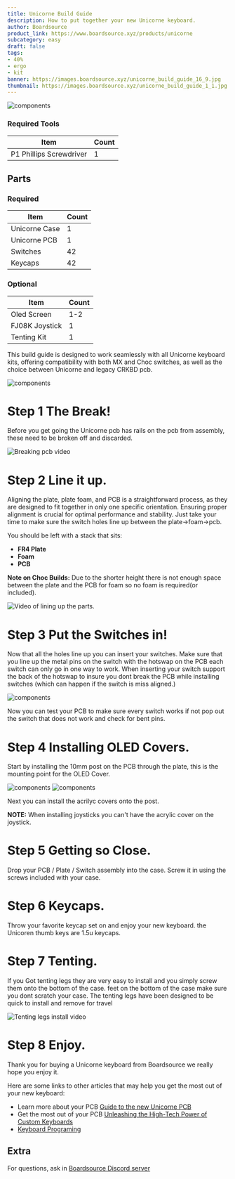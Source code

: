 ```yaml
---
title: Unicorne Build Guide
description: How to put together your new Unicorne keyboard.
author: Boardsource
product_link: https://www.boardsource.xyz/products/unicorne
subcategory: easy
draft: false
tags: 
- 40%
- ergo
- kit
banner: https://images.boardsource.xyz/unicorne_build_guide_16_9.jpg
thumbnail: https://images.boardsource.xyz/unicorne_build_guide_1_1.jpg
---
```

![components](https://images.boardsource.xyz/signal-2023-10-16-144749_003.jpeg)
### Required Tools
| Item | Count |
|------|-------|
| P1 Phillips Screwdriver | 1 |

## Parts
### Required 
| Item | Count |
|------|-------|
| Unicorne Case | 1 |
| Unicorne PCB | 1 |
| Switches | 42|
| Keycaps | 42 |

### Optional 
| Item | Count |
|------|-------|
| Oled Screen | 1-2 |
| FJ08K Joystick  | 1 |
| Tenting Kit  | 1 |

This build guide is designed to work seamlessly with all Unicorne keyboard kits,
offering compatibility with both MX and Choc switches, as well as the choice
between Unicorne and legacy CRKBD pcb.

![components](https://images.boardsource.xyz/signal-2023-10-16-144749_002.jpeg)
# Step 1 The Break!

Before you get going the Unicorne pcb has rails on the pcb from assembly, these need to be broken off and discarded. 

![Breaking pcb video](https://images.boardsource.xyz/unicorne%20(2).gif) 

# Step 2 Line it up.

Aligning the plate, plate foam, and PCB is a straightforward process, as they
are designed to fit together in only one specific orientation. Ensuring proper
alignment is crucial for optimal performance and stability. Just take your time
to make sure the switch holes line up between the plate->foam->pcb.

You should be left with a stack that sits:

* **FR4 Plate**
* **Foam**
* **PCB**

**Note on Choc Builds:** Due to the shorter height there is not enough space
between the plate and the PCB for foam so no foam is required(or included).

![Video of lining up the parts.](https://images.boardsource.xyz/unicorne%20(1).gif)

# Step 3 Put the Switches in!

Now that all the holes line up you can insert your switches. Make sure that you
line up the metal pins on the switch with the hotswap on the PCB each switch can
only go in one way to work. When inserting your switch support the back of the
hotswap to insure you dont break the PCB while installing switches (which can
happen if the switch is miss aligned.)

![components](https://images.boardsource.xyz/unicorne%20(4).gif)

Now you can test your PCB to make sure every switch works if not pop out the
switch that does not work and check for bent pins.

# Step 4 Installing OLED Covers.

Start by installing the 10mm post on the PCB through the plate, this is the mounting point for the
OLED Cover.

![components](https://images.boardsource.xyz/unicorne%20(5).gif)
![components](https://images.boardsource.xyz/unicorne%20(3).gif)


Next you can install the acrilyc covers onto the post. 

**NOTE:** When installing joysticks you can't have the acrylic cover on the
joystick.


# Step 5 Getting so Close.

Drop your PCB / Plate / Switch assembly into the case.
Screw it in using the screws included with your case.

# Step 6 Keycaps.

Throw your favorite keycap set on and enjoy your new keyboard.
the Unicoren thumb keys are 1.5u keycaps. 

# Step 7 Tenting.

If you Got tenting legs they are very easy to install and you simply screw them onto the bottom of the case. 
feet on the bottom of the case make sure you dont scratch your case. 
The tenting legs have been designed to be quick to install and remove for travel

![Tenting legs install video](https://images.boardsource.xyz/20231009_083055~8.gif)


# Step 8 Enjoy.

Thank you for buying a Unicorne keyboard from Boardsource we really hope you enjoy
it.

Here are some links to other articles that may help you get the most out of your
new keyboard:
* Learn more about your PCB [Guide to the new Unicorne
  PCB](https://new.boardsource.xyz/docs/guides-unicorne_pcb)
* Get the most out of your PCB [Unleashing the High-Tech Power of Custom
  Keyboards](https://new.boardsource.xyz/docs/articles-features)
* [Keyboard
  Programing](https://new.boardsource.xyz/docs/guides-keyboard_programing)

## Extra
For questions, ask in [Boardsource Discord
server](https://discord.gg/5qpqbgaTYz)
